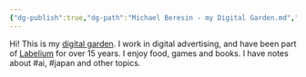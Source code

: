 ```yaml
---
{"dg-publish":true,"dg-path":"Michael Beresin - my Digital Garden.md","permalink":"/michael-beresin-my-digital-garden/","metatags":"description: \"The digital garden of Michael Beresin. A place for me to store a few stray thoughts.\"","pinned":true,"tags":["gardenEntry"],"noteIcon":"","created":"2025-04-11T15:00:03.354+02:00","updated":"2025-04-12T12:59:01.955+02:00"}
---
```


Hi! This is my [digital garden](https://maggieappleton.com/garden-history/).  I work in digital advertising, and have been part of [Labelium](https://www.labelium.com/wien) for over 15 years. I enjoy food, games and books.
I have notes about #ai, #japan and other topics.